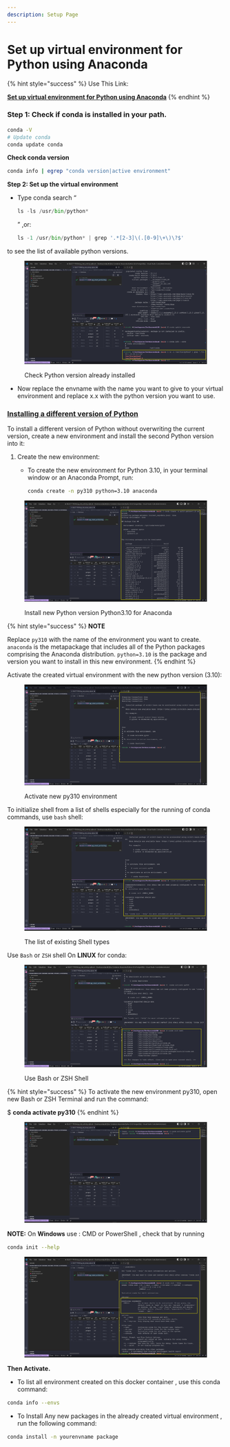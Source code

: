 ```yaml
---
description: Setup Page
---
```


# Set up virtual environment for Python using Anaconda

{% hint style="success" %}
Use This Link:

[**Set up virtual environment for Python using Anaconda**](https://www.geeksforgeeks.org/set-up-virtual-environment-for-python-using-anaconda/)
{% endhint %}

### **Step 1: Check if conda is installed in your path.**

```bash
conda -V
# Update conda
conda update conda
```

**Check  conda version**

```bash
conda info | egrep "conda version|active environment"
```

**Step 2: Set up the virtual environment**

*   Type conda search “

    ```python
    ls -ls /usr/bin/python*
    ```

    ” ,or:&#x20;

    ```python
    ls -1 /usr/bin/python* | grep '.*[2-3]\(.[0-9]\+\)\?$'
    ```

&#x20;to see the list of available python versions.

<figure><img src="../.gitbook/assets/07_conda-python-version.png" alt=""><figcaption><p>Check Python version already installed</p></figcaption></figure>

* Now replace the envname with the name you want to give to your virtual environment and replace x.x with the python version you want to use.

### [Installing a different version of Python](https://conda.io/projects/conda/en/latest/user-guide/tasks/manage-python.html#id2)

To install a different version of Python without overwriting the current version, create a new environment and install the second Python version into it:

1. Create the new environment:
   *   To create the new environment for Python 3.10, in your terminal window or an Anaconda Prompt, run:

       ```bash
       conda create -n py310 python=3.10 anaconda
       ```

<figure><img src="../.gitbook/assets/08_install-new-python-version-v310-for-anaconda.png" alt=""><figcaption><p>Install new Python version Python3.10 for Anaconda</p></figcaption></figure>

{% hint style="success" %}
**NOTE**

Replace `py310` with the name of the environment you want to create. `anaconda` is the metapackage that includes all of the Python packages comprising the Anaconda distribution. `python=3.10` is the package and version you want to install in this new environment.
{% endhint %}

Activate the created virtual environment with the new python version (3.10):

<figure><img src="../.gitbook/assets/09_activate-conda-new-python3.10-environment.png" alt=""><figcaption><p>Activate new py310 environment</p></figcaption></figure>

To initialize shell from a list of shells especially for the running of conda commands, use `bash` shell:

<figure><img src="../.gitbook/assets/10_initialize-conda-shell-first.png" alt=""><figcaption><p>The list of existing Shell types</p></figcaption></figure>

Use `Bash` or `ZSH` shell On **LINUX** for conda:

<figure><img src="../.gitbook/assets/11_inintial-bash-shell-for-conda.png" alt=""><figcaption><p>Use Bash or ZSH Shell</p></figcaption></figure>

{% hint style="success" %}
To activate the new environment py310, open new Bash or ZSH Terminal and run the command:

$ **conda activate py310**
{% endhint %}

<figure><img src="../.gitbook/assets/13_activate-conda-on-the-new-zsh-shell-(terminal).png" alt=""><figcaption></figcaption></figure>

**NOTE:** On **Windows** use : CMD or PowerShell , check that by running

```bash
conda init --help
```

<figure><img src="../.gitbook/assets/12_use-cmd-or-powershell-as-conda-shell-on-windows.png" alt=""><figcaption></figcaption></figure>

**Then Activate.**

* To list all environment created on this docker container , use this conda command:

```bash
conda info --envs
```

* To Install Any new packages in the already created virtual environment , run the following command:

```bash
conda install -n yourenvname package
```
